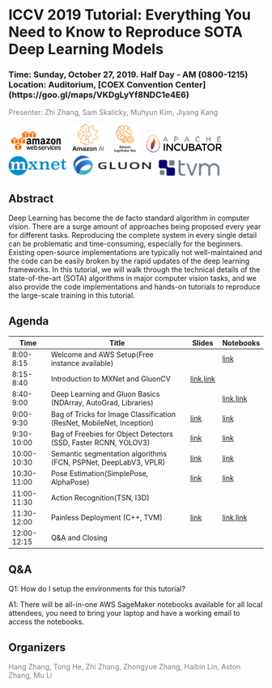 ICCV 2019 Tutorial: Everything You Need to Know to Reproduce SOTA Deep Learning Models
======================================================================================

<h3>Time: Sunday, October 27, 2019. Half Day - AM (0800-1215)<br/>Location: Auditorium, [COEX Convention Center](https://goo.gl/maps/VKDgLyYf8NDC1e4E6)</h3>

<span style="color:grey">Presenter: Zhi Zhang, Sam Skalicky, Muhyun Kim, Jiyang Kang</span><br/>



<a href="https://aws.amazon.com/"><img src="_static/aws_logo.png" alt="AWS Icon" height="45"></a> &nbsp; <a href="https://aws.amazon.com/"><img src="_static/amazon_ai.png" alt="AmazonAI Icon" height="58"></a> &nbsp; <a href="https://aws.amazon.com/sagemaker/neo/"><img src="_static/neo.png" alt="Neo Icon" height="58"></a> &nbsp; <a href="https://http://mxnet.incubator.apache.org/"><img src="_static/apache_incubator_logo.png" alt="Apache Incubator Icon" height="39"></a> &nbsp; <a href="https://http://mxnet.incubator.apache.org/"><img src="_static/mxnet_logo_2.png" alt="MXNet Icon" height="39"></a> &nbsp; <a href="https://gluon-cv.mxnet.io/"><img src="_static/gluon_logo_horizontal_small.png" alt="Gluon Icon" height="42"></a> &nbsp; <a href="http://tvm.ai"><img src="_static/tvm.png" alt="TVM Icon" height="32"></a>

Abstract
--------

Deep Learning has become the de facto standard algorithm in computer vision. There are a surge amount of approaches being proposed every year for different tasks. Reproducing the complete system in every single detail can be problematic and time-consuming, especially for the beginners. Existing open-source implementations are typically not well-maintained and the code can be easily broken by the rapid updates of the deep learning frameworks. In this tutorial, we will walk through the technical details of the state-of-the-art (SOTA) algorithms in major computer vision tasks, and we also provide the code implementations and hands-on tutorials to reproduce the large-scale training in this tutorial.

Agenda
------

| Time        | Title                                                                  | Slides    | Notebooks  |
|-------------|------------------------------------------------------------------------|-----------|------------|
| 8:00-8:15   | Welcome and AWS Setup(Free instance available)                         |           | [link][01] |
| 8:15-8:40   | Introduction to MXNet and GluonCV                                      | [link][1],[link][0] |            |
| 8:40-9:00   | Deep Learning and Gluon Basics (NDArray, AutoGrad, Libraries)          |           | [link][11],[link][12] |
| 9:00-9:30   | Bag of Tricks for Image Classification (ResNet, MobileNet, Inception)  | [link][2] | [link][21] |
| 9:30-10:00  | Bag of Freebies for Object Detectors (SSD, Faster RCNN, YOLOV3)        | [link][3] | [link][31] |
| 10:00-10:30 | Semantic segmentation algorithms (FCN, PSPNet, DeepLabV3, VPLR)        | [link][4] | [link][41] |
| 10:30-11:00 | Pose Estimation(SimplePose, AlphaPose)                                 | [link][6] | [link][61] |
| 11:00-11:30 | Action Recognition(TSN, I3D)                                           |           |            |
| 11:30-12:00 | Painless Deployment (C++, TVM)                                         | [link][5] | [link][51],[link][52] |
| 12:00-12:15 | Q&A and Closing                                                        |           |            |

Q&A
---

Q1: How do I setup the environments for this tutorial?

A1: There will be all-in-one AWS SageMaker notebooks available for all local attendees, you need to bring your laptop and have a working email to access the notebooks.


[0]: https://github.com/zhreshold/ICCV19-GluonCV/blob/master/slides/IntroToGluonCV.pptx
[1]: https://github.com/zhreshold/ICCV19-GluonCV/blob/master/slides/MXNet_Overview.pptx
[2]: https://github.com/zhreshold/ICCV19-GluonCV/blob/master/slides/ImageClassification.pptx
[3]: https://github.com/zhreshold/ICCV19-GluonCV/blob/master/slides/ObjectDetection.pptx
[4]: https://github.com/zhreshold/ICCV19-GluonCV/blob/master/slides/Segmentation.pptx
[5]: https://github.com/zhreshold/ICCV19-GluonCV/blob/master/slides/Deployment.pptx
[6]: https://github.com/zhreshold/ICCV19-GluonCV/blob/master/slides/PoseEstimation.pptx

[01]: https://github.com/zhreshold/ICCV19-GluonCV/blob/master/00_setup/use_aws.ipynb
[11]: https://github.com/zhreshold/ICCV19-GluonCV/blob/master/01_basics/autograd.ipynb
[12]: https://github.com/zhreshold/ICCV19-GluonCV/blob/master/01_basics/ndarray.ipynb
[21]: https://github.com/zhreshold/ICCV19-GluonCV/blob/master/02_classification/ImageClassification.ipynb
[31]: https://github.com/zhreshold/ICCV19-GluonCV/blob/master/03_detection/ObjectDetection.ipynb
[41]: https://github.com/zhreshold/ICCV19-GluonCV/blob/master/04_segmentation/SemanticSegmentation.ipynb
[51]: https://github.com/zhreshold/ICCV19-GluonCV/blob/master/07_deployment/export_network.ipynb
[52]: https://github.com/zhreshold/ICCV19-GluonCV/blob/master/07_deployment/cpp_inference.ipynb
[61]: https://github.com/zhreshold/ICCV19-GluonCV/blob/master/05_pose/PoseEstimation.ipynb


Organizers
---

<span style="color:grey">Hang Zhang, Tong He, Zhi Zhang, Zhongyue Zhang, Haibin Lin, Aston Zhang, Mu Li</span>
